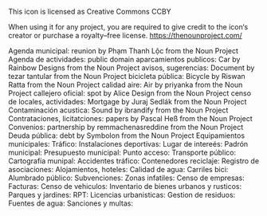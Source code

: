 This icon is licensed as Creative Commons CCBY

When using it for any project, you are required to give credit to the icon‘s creator or purchase a royalty–free license.
https://thenounproject.com/


Agenda municipal: reunion by Phạm Thanh Lộc from the Noun Project
Agenda de actividades: public domain
aparcamientos publicos: Car by Rainbow Designs from the Noun Project
avisos, sugerencias: Document by tezar tantular from the Noun Project
bicicleta pública: Bicycle by Riswan Ratta from the Noun Project
calidad aire: Air by priyanka from the Noun Project
callejero oficial: spot by Alice Design from the Noun Project
censo de locales, actividades: Mortgage by Juraj Sedlák from the Noun Project
Contaminación acustica: Sound by ibrandify from the Noun Project
Contrataciones, licitatciones: papers by Pascal Heß from the Noun Project
Convenios: partnership by remmachenasreddine from the Noun Project
Deuda pública: debt by Symbolon from the Noun Project
Equipamientos municipales:
Tráfico:
Instalaciones deportivas:
Lugar de intereés:
Padrón municipal:
Presupuesto municipal:
Punto acceso:
Transporte público:
Cartografía munipal:
Accidentes tráfico:
Contenedores reciclaje:
Registro de asociaciones:
Alojamientos, hoteles:
Calidad de agua:
Carriles bici:
Alumbrado público:
Subvenciones:
Zonas infatiles:
Censo de empresas:
Facturas:
Censo de vehiculos:
Inventario de bienes urbanos y rusticos:
Parques y jardines:
RPT:
Licencias urbanisticas:
Gestion de residuos:
Fuentes de agua:
Sanciones y multas:
